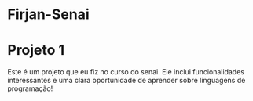 # Firjan-Senai
# Projeto 1 
Este é um projeto que eu fiz no curso do senai. Ele inclui funcionalidades interessantes e uma clara oportunidade de aprender sobre linguagens de programação!

